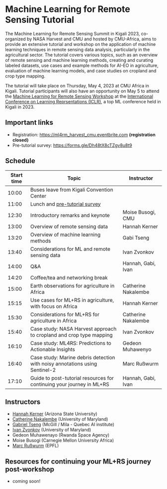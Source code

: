 # Machine Learning for Remote Sensing Tutorial
The Machine Learning for Remote Sensing Summit in Kigali 2023, co-organized by NASA Harvest and CMU and hosted by CMU-Africa, aims to provide an extensive tutorial and workshop on the application of machine learning techniques in remote sensing data analysis, particularly in the agricultural sector. The tutorial covers various topics, such as an overview of remote sensing and machine learning methods, creating and curating labeled datasets, use cases and example methods for AI-EO in agriculture, evaluation of machine learning models, and case studies on cropland and crop type mapping. 

The tutorial will take place on Thursday, May 4, 2023 at CMU Africa in Kigali. Tutorial participants will also have an opportunity on May 5 to attend the [Machine Learning for Remote Sensing Workshop](https://nasaharvest.github.io/ml-for-remote-sensing/iclr2023/) at the [International Conference on Learning Reprsentations (ICLR)](https://iclr.cc/), a top ML conference held in Kigali in 2023.

## Important links
- Registration: https://ml4rm_harvest_cmu.eventbrite.com **(registration closed)**
- Pre-tutorial survey: https://forms.gle/Dh48tX8cTZgv8u8t9

## Schedule

| Start time | Topic                                                    | Instructor                   |
| ---------- | -------------------------------------------------------- |------------------------------|
| 10:00      | Buses leave from Kigali Convention Center                |                              |
| 11:00      | Lunch and [pre-tutorial survey](https://forms.gle/Dh48tX8cTZgv8u8t9)                    |
| 12:30      | Introductory remarks and keynote                         | Moise Busogi, CMU            |
| 13:00      | Overview of remote sensing data                          | Hannah Kerner                |
| 13:20      | Overview of machine learning methods                     | Gabi Tseng                   |
| 13:40      | Considerations for ML and remote sensing data            | Ivan Zvonkov                 |
| 14:00      | Q&A                                                      | Hannah, Gabi, Ivan           |
| 14:20      | Coffee/tea and networking break                          |                              |
| 15:00      | Earth observations for agriculture in Africa             | Catherine Nakalembe          |
| 15:15      | Use cases for ML+RS in agriculture, with focus on Africa | Hannah Kerner                |
| 15:30      | Considerations for ML+RS for agriculture in Africa       | Catherine Nakalembe          |
| 15:40      | Case study: NASA Harvest approach to cropland and crop type mapping    | Ivan Zvonkov   |
| 16:10      | Case study: ML4RS: Predictions to Actionable Insights    | Gedeon Muhawenyo             |
| 16:40      | Case study: Marine debris detection with noisy annotations using Sentinel-2 | Marc Rußwurm |
| 17:10      | Guide to post-tutorial resources for continuing your journey in ML+RS | Hannah, Gabi, Ivan |

## Instructors
- [Hannah Kerner](https://hannah-rae.github.io/) (Arizona State University)
- [Catherine Nakalembe](https://www.catherinenakalembe.com/) (University of Maryland)
- [Gabriel Tseng](https://gabrieltseng.github.io/) (McGill / Mila - Quebec AI institute)
- [Ivan Zvonkov](https://ivanzvonkov.github.io/) (University of Maryland)
- Gedeon Muhawenayo (Rwanda Space Agency)
- Moise Busogi (Carnegie Mellon University Africa)
- [Marc Rußwurm](https://marcrusswurm.com/) (EPFL)

## Resources for continuing your ML+RS journey post-workshop
- coming soon!
